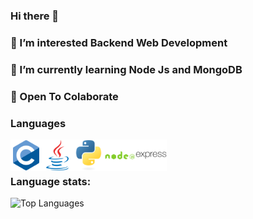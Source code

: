 ### Hi there 👋

### 🔭 I’m interested Backend Web Development 
### 🌱 I’m currently learning Node Js and MongoDB
### :handshake: Open To Colaborate

### Languages
<img align="left" alt="C" width="50px" src="https://github.com/devicons/devicon/blob/master/icons/c/c-original.svg">
<img align="left" alt="Java" width="50px" src="https://github.com/devicons/devicon/blob/master/icons/java/java-original.svg">
<img align="left" alt="Python" width="50px" src="https://github.com/devicons/devicon/blob/master/icons/python/python-original.svg">
<img align="left" alt="NodeJS" width="50px" src="https://github.com/devicons/devicon/blob/master/icons/nodejs/nodejs-plain-wordmark.svg">
<img align="left" alt="NodeJS" width="50px" src="https://github.com/devicons/devicon/blob/master/icons/express/express-original-wordmark.svg">
<br />
<br />


### Language stats:

![Top Languages](https://github-readme-stats.vercel.app/api/top-langs/?username=priyanshuraturi)
